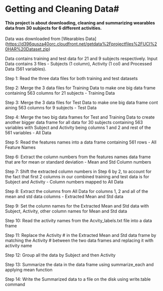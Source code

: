 # Getting and Cleaning Data#

#### This project is about downloading, cleaning and summarizing wearables data from 30 subjects for 6 different activities. ####

Data was downloaded from [Wearables Data] (https://d396qusza40orc.cloudfront.net/getdata%2Fprojectfiles%2FUCI%20HAR%20Dataset.zip)

Data contains training and test data for 21 and 9 subjects respectively. Input Data contains 3 files - Subjects (1 column), Activity (1 col) and Processed Data (561 variables).

Step 1: Read the three data files for both training and test datasets

Step 2: Merge the 3 data files for Training Data to make one big data frame containing 563 columns for 21 subjects - Training Data

Step 3: Merge the 3 data files for Test Data to make one big data frame cont
aining 563 columns for 9 subjects - Test Data

Step 4: Merge the two big data frames for Test and Training Data to create another bigger data frame for all data for 30 subjects containing 563 variables with Subject and Activity being columns 1 and 2 and rest of the 561 variables - All Data

Step 5: Read the features names into a data frame containing 561 rows - All Feature Names

Step 6: Extract the column numbers from the features names data frame that are for mean or standard deviation - Mean and Std Column numbers

Step 7: Shift the extracted column numbers in Step 6 by 2, to account for the fact that first 2 columns in our combined training and test data is for Subject and Activity - Column numbers mapped to All Data

Step 8: Extract the columns from All Data for columns 1, 2 and all of the mean and std data columns - Extracted Mean and Std data

Step 9: Set the column names for the Extracted Mean and Std data with Subject, Activity, other column names for Mean and Std data

Step 10: Read the activity names from the Acvity_labels.txt file into a data frame

Step 11: Replace the Activity # in the Extracted Mean and Std data frame by matching the Activity # between the two data frames and replacing it with activity name

Step 12: Group all the data by Subject and then Activity

Step 13: Summarize the data in the data frame using summarize_each and applying mean function 

Step 14: Write the Summarized data to a file on the disk using write.table command 

